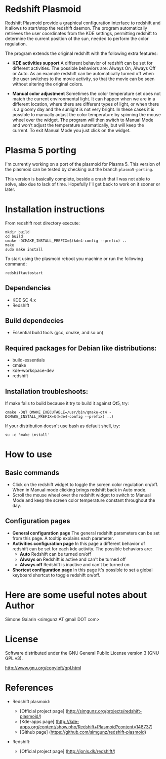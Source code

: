 Redshift Plasmoid
=================
Redshift Plasmoid provide a graphical configuration interface to redshift and it allows to
start/stop the redshift daemon. The program automatically retrieves the user coordinates
from the KDE settings, permitting redshift to determine the current position of the sun,
needed to perform the color regulation.

The program extends the original redshift with the following extra features:

* **KDE activities support** A different behavior of redshift can be set for different activities.
The possible behaviors are: Always On, Always Off or Auto. As an example redshift can be
automatically turned off when the user switches to the movie activity, so that the movie can
be seen without altering the original colors.

* **Manual color adjustment** Sometimes the color temperature set does not match the current
environmental light. It can happen when we are in a different location, where there are different
types of light, or when there is a gloomy day and the sunlight is not very bright. In these cases
it is possible to manually adjust the color temperature by spinning the mouse wheel over the widget.
The program will then switch to Manual Mode and won’t adjust the temperature automatically, but
will keep the current. To exit Manual Mode you just click on the widget.

Plasma 5 porting
================

I'm currently working on a port of the plasmoid for Plasma 5. This version of the plasmoid can be tested
by checking out the branch `plasma5-porting`.

This version is basically complete, beside a crash that I was not able to solve, also due to lack of time.
Hopefully I'll get back to work on it sooner or later.

Installation instructions
=========================
From redshift root directory execute:

    mkdir build
    cd build
    cmake -DCMAKE_INSTALL_PREFIX=$(kde4-config --prefix) ..
    make
    sudo make install

To start using the plasmoid reboot you machine or run the following command:

    redshiftautostart

Dependencies
------------
* KDE SC 4.x
* Redshift

Build dependecies
-----------------
* Essential build tools (gcc, cmake, and so on)

Required packages for Debian like distributions:
------------------------------------------------

* build-essentials
* cmake
* kde-workspace-dev
* redshift

Installation troubleshoots:
---------------------------
If make fails to build because it try to build it against Qt5, try:

    cmake -DQT_QMAKE_EXECUTABLE=/usr/bin/qmake-qt4 -DCMAKE_INSTALL_PREFIX=$(kde4-config --prefix) ..)

If your distribution doesn't use bash as default shell, try:

    su -c 'make install'

How to use
==========

Basic commands
--------------
* Click on the redshift widget to toggle the screen color regulation on/off. When in Manual mode
  clicking brings redshift back in Auto mode.
* Scroll the mouse wheel over the redshift widget to switch to Manual Mode and keep the screen
  color temperature constant throughout the day.

Configuration pages
-------------------
* **General configuration page**
  The general redshift parameters can be set from this page. A tooltip explains each parameter.
* **Activities configuration page**
  In this page a different behavior of redshift can be set for each kde activity. The possible behaviors are:
  - **Auto** Redshift can be turned on/off
  - **Always on** Redshift is active and can't be turned off
  - **Always off** Redshift is inactive and can't be turned on
* **Shortcut configuration page**
  In this page it's possible to set a global keyboard shortcut to toggle redshift on/off.

Here are some useful notes about
Author
======
Simone Gaiarin \<simgunz AT gmail DOT com\>

License
=======
Software distributed under the GNU General Public License version 3 (GNU GPL v3).

http://www.gnu.org/copyleft/gpl.html

References
=============

* Redshift plasmoid:
  - [Official project page] (http://simgunz.org/projects/redshift-plasmoid/)
  - [Kde-apps page] (http://kde-apps.org/content/show.php/Redshift+Plasmoid?content=148737)
  - [Github page] (https://github.com/simgunz/redshift-plasmoid)

* Redshift:
  - [Official project page] (http://jonls.dk/redshift/)

